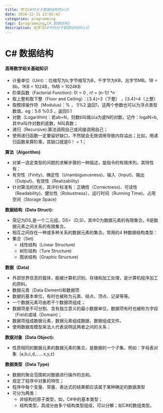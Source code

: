 ```yaml
---
title: 学习C#时关于数据结构的认识
date: 2016-12-31 22:02:43
categories: programming
tags: [programming,C#,数据结构]
description: 在学习C#中的对于数据结构的认识
---
```


# C# 数据结构

#### 高等数学相关基础知识

- 计量单位（Uint）：位缩写为b,字节缩写为B，千字节为KB，兆字节MB。1B = 8b，1KB = 1024B，1MB = 1024KB
- 阶乘函数（Factorial Function): 0! = 0 , n! = (n-1)! *n
- 取上整和取下整（Floor and Ceiling）：⌊3.4⌋=3（下整） ，⌈3.4⌉=4（上整）
- 取模择操作符（Modulus)：% ， 5%2  返回1，这两个参数也可以为浮点类型数值，eg：5.6 %0.5 ，返回0.1
- 对数（Logarithm)：若ab=N，则数b叫做以a为底N的对数，记作：logaN=b,其中a叫作对数的底数，N叫真数；
- 递归（Recursive):算法调用自己或间接调用自己；
- 使用递归函数一定要留好缺口，不然就会无限调用导致内存溢出；比如，用递归函数来算阶乘，其缺口就是0！ = 1；

**算法（Algorithm)**

- 对某一选定类型的问题的求解步骤的一种描述，是指令的有限序列。其特性有：
- 有穷性（Finity)、确定性（Unambiguousness)、输入（Input)、输出（Output)、有效性（Realizability)
- 针对算法的优劣，其评价标准有：正确性（Correctness)、可读性（Readability)、健壮性（Robustness）、运行时间（Running Time)、占用空间（Storage Space)

**数据结构（Data Struct):**

- 简记为DS,是一个二元组，DS=（D,S)，其中D为数据元素的有限集合，R是数据元素之间关系的有限集合。
- 相互之间存在一种或多种关系的数据元素的集合。常用的4 种数据结构类型：
- 集合（Set)
    - 线性结构（Linear Structure)
    - 树形结构（Ture Structure)
    - 图状结构（Graphic Structure)

**数据（Data)**

- 外部世界信息的载体，能被计算机识别、存储和加工处理，是计算机程序加工的原料。
- 数据元素（Data Element)和数据项
- 数据的基本单位，有时也被称为元素、结点、顶点、记录等等。
- 一个数据元素可由若干个数据项组成；
- 数据项是不可分割、含有独立意义的最小数据单位，数据项有时也被称为字段（Field)或域（Domain)；
- 数据项组成数据元素，数据元素组成数据，数据组成文件。
- 使用数据库模型来法人代表说明这两者之间的关系：

**数据对象（Data Object):**

- 性质相同的数据元素的数据元素的集合，是数据的一个子集，例如：字母表对象｛a,b,c,d,……x,y,z}

**数据类型（Data Type)**

- 数据的聚会范围和对数据进行操作的总和。
- 规定了程序中对象的特性；
- 程序中每个变量、常量、表达式的结果都应该属于某种确定的数据类型
- 可分为两类：
    - 非结构的原子类型，如，C#中的基本类型；
    - 结构类型，其成分由多个结构类型组成，可以分解；如C#的数组类型。
